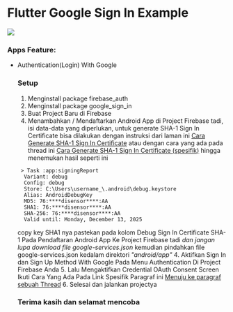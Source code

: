 # Flutter Google Sign In Example

<p><img  src="https://imgur.com/lIqT8d5"/></p>

### Apps Feature:

- Authentication(Login) With Google

  ### Setup
  1. Menginstall package firebase_auth
  2. Menginstall package google_sign_in
  3. Buat Project Baru di Firebase
  4. Menambahkan / Mendaftarkan Android App di Project Firebase tadi, isi data-data yang diperlukan, untuk generate SHA-1 Sign In Certificate bisa dilakukan dengan instruksi dari laman ini <a href="https://developers.google.com/android/guides/client-auth">Cara Generate SHA-1 Sign In Certificate</a>
  atau dengan cara yang ada pada thread ini <a href="https://stackoverflow.com/a/61308880">Cara Generate SHA-1 Sign In Certificate (spesifik)</a> 
  hingga menemukan hasil seperti ini 
  ```
   > Task :app:signingReport
    Variant: debug
    Config: debug
    Store: C:\Users\username_\.android\debug.keystore
    Alias: AndroidDebugKey
    MD5: 76:****disensor****:AA
    SHA1: 76:****disensor****:AA
    SHA-256: 76:****disensor****:AA
    Valid until: Monday, December 13, 2025
  ```
  copy key SHA1 nya pastekan pada kolom Debug Sign In Certificate SHA-1 Pada Pendaftaran Android App Ke Project Firebase tadi
  *dan jangan lupa download file google-services.json* kemudian pindahkan file google-services.json kedalam direktori *"android/app"*
  4. Aktifkan Sign In dan Sign Up Method With Google Pada Menu Authentication Di Project Firebase Anda
  5. Lalu Mengaktifkan Credential OAuth Consent Screen Ikuti Cara Yang Ada Pada Link Spesifik Paragraf ini <a href="https://medium.com/flutter-community/flutter-implementing-google-sign-in-71888bca24ed#fe91">Menuju ke paragraf sebuah Thread</a>
  6. Selesai dan jalankan projectya

  ### Terima kasih dan selamat mencoba